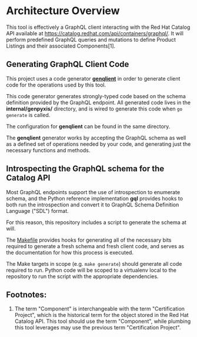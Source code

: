 # Architecture Overview

This tool is effectively a GraphQL client interacting with the Red Hat Catalog
API available at https://catalog.redhat.com/api/containers/graphql/. It will
perform predefined GraphQL queries and mutations to define Product Listings and
their associated Components[1].

## Generating GraphQL Client Code

This project uses a code generator
**[genqlient](https://github.com/Khan/genqlient)** in order to generate client
code for the operations used by this tool.

This code generator generates strongly-typed code based on the schema definition
provided by the GraphQL endpoint. All generated code lives in the
**internal/genpyxis/** directory, and is wired to generate this code when `go
generate` is called.

The configuration for **genqlient** can be found in the same directory.

The **genqlient** generator works by accepting the GraphQL schema as well as a
defined set of operations needed by your code, and generating just the necessary
functions and methods.

## Introspecting the GraphQL schema for the Catalog API

Most GraphQL endpoints support the use of introspection to enumerate schema, and
the Python reference implementation **gql** provides hooks to both run the
introspection and convert it to GraphQL Schema Definition Language ("SDL")
format.

For this reason, this repository includes a script to generate the schema at will.

The [Makefile](../Makefile) provides hooks for generating all of the necessary
bits required to generate a fresh schema and fresh client code, and serves as
the documentation for how this process is executed.

The Make targets in scope (e.g. `make generate`) should generate all code
required to run. Python code will be scoped to a virtualenv local to the
repository to run the script with the appropriate dependencies.

## Footnotes:

1. The term "Component" is interchangeable with the term "Certification
   Project", which is the historical term for the object stored in the Red Hat
   Catalog API. This tool should use the term "Component", while plumbing this
   tool leverages may use the previous term "Certification Project".
